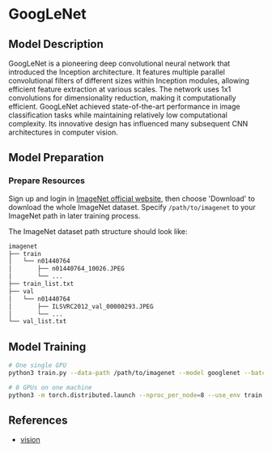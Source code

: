 # GoogLeNet

## Model Description

GoogLeNet is a pioneering deep convolutional neural network that introduced the Inception architecture. It features
multiple parallel convolutional filters of different sizes within Inception modules, allowing efficient feature
extraction at various scales. The network uses 1x1 convolutions for dimensionality reduction, making it computationally
efficient. GoogLeNet achieved state-of-the-art performance in image classification tasks while maintaining relatively
low computational complexity. Its innovative design has influenced many subsequent CNN architectures in computer vision.

## Model Preparation

### Prepare Resources

Sign up and login in [ImageNet official website](https://www.image-net.org/index.php), then choose 'Download' to
download the whole ImageNet dataset. Specify `/path/to/imagenet` to your ImageNet path in later training process.

The ImageNet dataset path structure should look like:

```bash
imagenet
├── train
│   └── n01440764
│       ├── n01440764_10026.JPEG
│       └── ...
├── train_list.txt
├── val
│   └── n01440764
│       ├── ILSVRC2012_val_00000293.JPEG
│       └── ...
└── val_list.txt
```

## Model Training

```bash
# One single GPU
python3 train.py --data-path /path/to/imagenet --model googlenet --batch-size 512

# 8 GPUs on one machine
python3 -m torch.distributed.launch --nproc_per_node=8 --use_env train.py --data-path /path/to/imagenet --model googlenet --batch-size 512 --wd 0.000001
```

## References

- [vision](https://github.com/pytorch/vision/blob/main/torchvision/models/googlenet.py)

